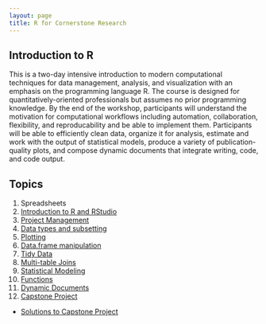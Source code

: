 ```yaml
---
layout: page
title: R for Cornerstone Research
---
```


## Introduction to R

This is a two-day intensive introduction to modern computational techniques for data management, analysis, and visualization with an emphasis on the programming language R. The course is designed for quantitatively-oriented professionals but assumes no prior programming knowledge. By the end of the workshop, participants will understand the motivation for computational workflows including automation, collaboration, flexibility, and reproducability and be able to implement them. Participants will be able to efficiently clean data, organize it for analysis, estimate and work with the output of statistical models, produce a variety of publication-quality plots, and compose dynamic documents that integrate writing, code, and code output.


## Topics

1.  Spreadsheets
1.	[Introduction to R and RStudio](01-intro-r-rstudio.html)
1.  [Project Management](02-project-intro.html)
1.  [Data types and subsetting](03-data-types-subsetting.html)
1.  [Plotting](04-ggplot.html)
1.  [Data.frame manipulation](05-dplyr-single-table.html)
1.  [Tidy Data](06-tidy-data.html)
1.  [Multi-table Joins](12-joins.html)
1.  [Statistical Modeling](09-regression.html)
1.  [Functions](07-functions.html)
1.  [Dynamic Documents](08-knitr.html)
1.	[Capstone Project](10-capstone.html)
- [Solutions to Capstone Project](11-capstone_solutions.html)

